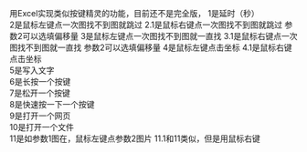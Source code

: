 用Excel实现类似按键精灵的功能，目前还不是完全版，
1是延时（秒）		
2是鼠标左键点一次图找不到图就跳过	2.1是鼠标右键点一次图找不到图就跳过	参数2可以选填偏移量
3是鼠标左键点一次图找不到图就一直找	3.1是鼠标右键点一次图找不到图就一直找	参数2可以选填偏移量
4是鼠标左键点击坐标	4.1是鼠标右键点击坐标	
5是写入文字		
6是长按一个按键		
7是松开一个按键		
8是快速按一下一个按键		
9是打开一个网页		
10是打开一个文件		
11是如参数1图在，鼠标左键点参数2图片	11.1和11类似，但是用鼠标右键	
